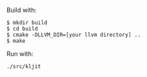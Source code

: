 Build with:

```
$ mkdir build
$ cd build
$ cmake -DLLVM_DIR=[your llvm directory] ..
$ make
```

Run with:
```
./src/kljit
```
